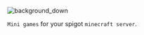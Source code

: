 ![background_down](https://github.com/Cozy-Games/.github/assets/68658429/49e44dfe-2e7e-4fd2-8a8d-63d2e8b4b9fa)

`Mini games` for your spigot `minecraft server`.

